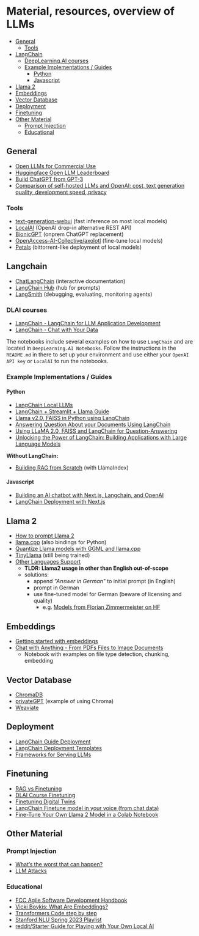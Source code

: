 # Material, resources, overview of LLMs

- [General](#general)
  - [Tools](#tools)
- [LangChain](#langchain)
  - [DeepLearning.AI courses](#dlai-courses)
  - [Example Implementations / Guides](#example-implementations--guides)
    - [Python](#python)
    - [Javascript](#javascript)
- [Llama 2](#llama-2)
- [Embeddings](#embeddings)
- [Vector Database](#vector-database)
- [Deployment](#deployment)
- [Finetuning](#finetuning)
- [Other Material](#other-material)
  - [Prompt Injection](#prompt-injection)
  - [Educational](#educational)

## General

- [Open LLMs for Commercial Use](https://github.com/eugeneyan/open-llms)
- [Huggingface Open LLM Leaderboard](https://huggingface.co/spaces/HuggingFaceH4/open_llm_leaderboard)
- [Build ChatGPT from GPT-3](https://learnprompting.org/docs/applied_prompting/build_chatgpt)
- [Comparison of self-hosted LLMs and OpenAI: cost, text generation quality,
  development speed, privacy](https://betterprogramming.pub/you-dont-need-hosted-llms-do-you-1160b2520526)

### Tools
- [text-generation-webui](https://github.com/oobabooga/text-generation-webui) (fast inference on most local models)
- [LocalAI](https://github.com/go-skynet/LocalAI) (OpenAI drop-in alternative REST API)
- [BionicGPT](https://github.com/purton-tech/bionicgpt) (onprem ChatGPT 
  replacement)
- [OpenAccess-AI-Collective/axolotl](https://github.com/OpenAccess-AI-Collective/axolotl) (fine-tune local models)
- [Petals](https://github.com/bigscience-workshop/petals) (bittorrent-like 
  deployment of local models)

## Langchain
- [ChatLangChain](https://chat.langchain.com/) (interactive documentation)
- [LangChain Hub](https://smith.langchain.com/hub) (hub for prompts)
- [LangSmith](https://smith.langchain.com/) (debugging, evaluating, monitoring agents)

### DLAI courses
- [LangChain - LangChain for LLM Application Development](https://learn.deeplearning.ai/langchain/lesson/1/introduction)
- [LangChain - Chat with Your Data](https://learn.deeplearning.ai/langchain-chat-with-your-data/lesson/1/introduction)

The notebooks include several examples on how to use `LangChain` and are 
located in `DeepLearning.AI Notebooks`. Follow the instructions 
in the `README.md` in there to set up your environment and use either your 
`OpenAI API key` or `LocalAI` to run the notebooks.

### Example Implementations / Guides

#### Python

- [LangChain Local LLMs](https://python.langchain.com/docs/guides/local_llms)
- [LangChain + Streamlit + Llama Guide](https://ai.plainenglish.io/%EF%B8%8F-langchain-streamlit-llama-bringing-conversational-ai-to-your-local-machine-a1736252b172?gi=cfed6e717c75)
- [Llama v2.0, FAISS in Python using LangChain](https://webcache.googleusercontent.com/search?q=cache:https://medium.com/@mayuresh.gawai/implementation-of-llama-v2-in-python-using-langchain-%EF%B8%8F-ebebe82e881b)
- [Answering Question About your Documents Using LangChain](https://webcache.googleusercontent.com/search?q=cache:https://artificialcorner.com/answering-question-about-your-documents-using-langchain-and-not-openai-2f75b8d639ae)
- [Using LLaMA 2.0, FAISS and LangChain for Question-Answering](https://medium.com/@murtuza753/using-llama-2-0-faiss-and-langchain-for-question-answering-on-your-own-data-682241488476)
- [Unlocking the Power of LangChain: Building Applications with Large Language Models](https://medium.com/@_aigeek/unlocking-the-power-of-langchain-building-applications-with-large-language-models-e834e5f50acb)

**Without LangChain:**
-  [Building RAG from Scratch](https://gpt-index.readthedocs.io/en/latest/examples/low_level/oss_ingestion_retrieval.html) (with 
   LlamaIndex)

#### Javascript

- [Building an AI chatbot with Next.js, Langchain, and OpenAI](https://vercel.com/guides/nextjs-langchain-vercel-ai)
- [LangChain Deployment with Next.js](https://js.langchain.com/docs/guides/deployment/nextjs)

## Llama 2
- [How to prompt Llama 2](https://huggingface.co/blog/llama2#how-to-prompt-llama-2)
- [llama.cpp](https://github.com/ggerganov/llama.cpp) (also bindings for Python)
- [Quantize Llama models with GGML and llama.cpp](https://towardsdatascience.com/quantize-llama-models-with-ggml-and-llama-cpp-3612dfbcc172)
- [TinyLlama](https://github.com/jzhang38/TinyLlama) (still being trained)
- [Other Languages Support](https://heidloff.net/article/llm-languages-german/)
  - **TLDR: Llama2 usage in other than English out-of-scope**
  - solutions: 
    - append *"Answer in German"* to initial prompt (in English)
    - prompt in German
    - use fine-tuned model for German (beware of licensing and quality)
      - e.g. [Models from Florian Zimmermeister on HF](https://huggingface.co/flozi00)

## Embeddings
- [Getting started with embeddings](https://huggingface.co/blog/getting-started-with-embeddings)
- [Chat with Anything - From PDFs Files to Image Documents](https://github.com/keitazoumana/Medium-Articles-Notebooks/blob/main/Chat_With_Any_Document.ipynb)
  - Notebook with examples on file type detection, chunking, embedding

## Vector Database
- [ChromaDB](https://www.trychroma.com/)
- [privateGPT](https://github.com/imartinez/privateGPT) (example of using Chroma)
- [Weaviate](https://weaviate.io/)

## Deployment
- [LangChain Guide Deployment](https://python.langchain.com/docs/guides/deployments/)
- [LangChain Deployment Templates](https://python.langchain.com/docs/guides/deployments/template_repos)
- [Frameworks for Serving LLMs](https://betterprogramming.pub/frameworks-for-serving-llms-60b7f7b23407)

## Finetuning
- [RAG vs Finetuning](https://towardsdatascience.com/rag-vs-finetuning-which-is-the-best-tool-to-boost-your-llm-application-94654b1eaba7)
- [DLAI Course Finetuning](https://learn.deeplearning.ai/finetuning-large-language-models/lesson/1/introduction)
- [Finetuning Digital Twins](https://betterprogramming.pub/unleash-your-digital-twin-how-fine-tuning-llm-can-create-your-perfect-doppelganger-b5913e7dda2e?gi=2e25e4e85b76)
- [LangChain Finetune model in your voice (from chat data)](https://blog.langchain.dev/chat-loaders-finetune-a-chatmodel-in-your-voice/)
- [Fine-Tune Your Own Llama 2 Model in a Colab Notebook](https://webcache.googleusercontent.com/search?q=cache:https://towardsdatascience.com/fine-tune-your-own-llama-2-model-in-a-colab-notebook-df9823a04a32)

## Other Material

### Prompt Injection
- [What’s the worst that can happen?](https://simonwillison.net/2023/Apr/14/worst-that-can-happen/)
- [LLM Attacks](https://github.com/llm-attacks/llm-attacks)
 
### Educational
- [FCC Agile Software Development Handbook](https://www.freecodecamp.org/news/agile-software-development-handbook/)
- [Vicki Boykis: What Are Embeddings?](https://raw.githubusercontent.com/veekaybee/what_are_embeddings/main/embeddings.pdf)
- [Transformers Code step by step](https://towardsdatascience.com/nanogpt-learning-transformers-code-first-part-1-f2044cf5bca0)
- [Stanford NLU Spring 2023 Playlist](https://www.youtube.com/playlist?list=PLoROMvodv4rOwvldxftJTmoR3kRcWkJBp)
- [reddit/Starter Guide for Playing with Your Own Local AI](https://www.reddit.com/r/LocalLLaMA/comments/16y95hk/a_starter_guide_for_playing_with_your_own_local_ai/)
